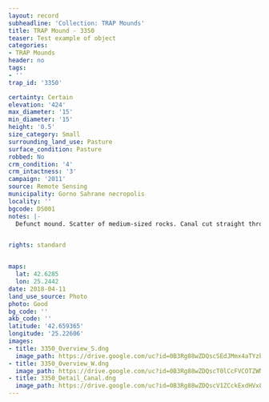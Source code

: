 ```yaml
---
layout: record
subheadline: 'Collection: TRAP Mounds'
title: TRAP Mound - 3350
teaser: Test example of object
categories:
- TRAP Mounds
header: no
tags:
- ''
trap_id: '3350'

certainty: Certain
elevation: '424'
max_diameter: '15'
min_diameter: '15'
height: '0.5'
size_category: Small
surrounding_land_use: Pasture
surface_condition: Pasture
robbed: No
crm_condition: '4'
crm_intactness: '3'
campaign: '2011'
source: Remote Sensing
municipality: Gorno Sahrane necropolis
locality: ''
bgcode: DS001
notes: |-
  Defunct mound. Scatter of medium-sized rocks. Canal cut straight through middle (running north-south).


rights: standard


maps:
  lat: 42.6285
  lon: 25.2442
date: 2018-04-11
land_use_source: Photo
photo: Good
bg_code: ''
akb_code: ''
latitude: '42.659365'
longitude: '25.22606'
images:
- title: 3350_Overview_S.dng
  image_path: https://drive.google.com/uc?id=0B3Rg88wZDQscSEdJMmx4aTYzbzQ
- title: 3350_Overview_W.dng
  image_path: https://drive.google.com/uc?id=0B3Rg88wZDQscT0lCcFVCOTZWN1k
- title: 3350_Detail_Canal.dng
  image_path: https://drive.google.com/uc?id=0B3Rg88wZDQscV1ZCckExdHVxLXM
---
```

